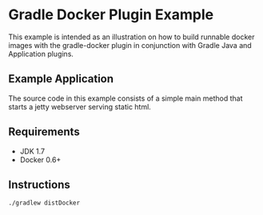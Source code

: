 
# Gradle Docker Plugin Example

This example is intended as an illustration on how to build runnable docker images with the gradle-docker plugin in conjunction with Gradle Java and Application plugins.

## Example Application
The source code in this example consists of a simple main method that starts a jetty webserver serving static html.

## Requirements
- JDK 1.7
- Docker 0.6+

## Instructions

    ./gradlew distDocker


